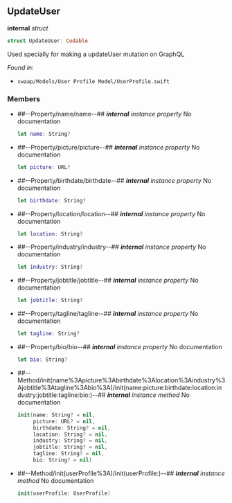 ## UpdateUser

**internal** *struct*

```swift
struct UpdateUser: Codable
```

Used specially for making a updateUser mutation on GraphQL



*Found in:*

* `swaap/Models/User Profile Model/UserProfile.swift`


### Members



* ##--Property/name/name--##
	***internal*** *instance property*
	No documentation
	```swift
	let name: String?
	```

* ##--Property/picture/picture--##
	***internal*** *instance property*
	No documentation
	```swift
	let picture: URL?
	```

* ##--Property/birthdate/birthdate--##
	***internal*** *instance property*
	No documentation
	```swift
	let birthdate: String?
	```

* ##--Property/location/location--##
	***internal*** *instance property*
	No documentation
	```swift
	let location: String?
	```

* ##--Property/industry/industry--##
	***internal*** *instance property*
	No documentation
	```swift
	let industry: String?
	```

* ##--Property/jobtitle/jobtitle--##
	***internal*** *instance property*
	No documentation
	```swift
	let jobtitle: String?
	```

* ##--Property/tagline/tagline--##
	***internal*** *instance property*
	No documentation
	```swift
	let tagline: String?
	```

* ##--Property/bio/bio--##
	***internal*** *instance property*
	No documentation
	```swift
	let bio: String?
	```

* ##--Method/init(name%3Apicture%3Abirthdate%3Alocation%3Aindustry%3Ajobtitle%3Atagline%3Abio%3A)/init(name:picture:birthdate:location:industry:jobtitle:tagline:bio:)--##
	***internal*** *instance method*
	No documentation
	```swift
	init(name: String? = nil,
		 picture: URL? = nil,
		 birthdate: String? = nil,
		 location: String? = nil,
		 industry: String? = nil,
		 jobtitle: String? = nil,
		 tagline: String? = nil,
		 bio: String? = nil)
	```

* ##--Method/init(userProfile%3A)/init(userProfile:)--##
	***internal*** *instance method*
	No documentation
	```swift
	init(userProfile: UserProfile)
	```



